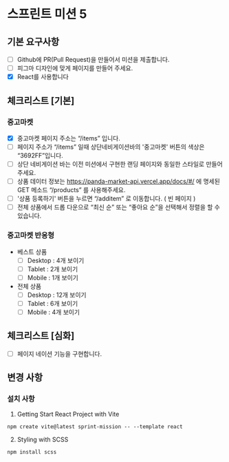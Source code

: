 # 스프린트 미션 5

## 기본 요구사항

- [ ] Github에 PR(Pull Request)을 만들어서 미션을 제출합니다.
- [ ] 피그마 디자인에 맞게 페이지를 만들어 주세요.
- [x] React를 사용합니다

## 체크리스트 [기본]

### 중고마켓

- [x] 중고마켓 페이지 주소는 “/items” 입니다.
- [ ] 페이지 주소가 “/items” 일때 상단네비게이션바의 '중고마켓' 버튼의 색상은 “3692FF”입니다.
- [ ] 상단 네비게이션 바는 이전 미션에서 구현한 랜딩 페이지와 동일한 스타일로 만들어 주세요.
- [ ] 상품 데이터 정보는 https://panda-market-api.vercel.app/docs/#/ 에 명세된 GET 메소드 “/products” 를 사용해주세요.
- [ ] '상품 등록하기' 버튼을 누르면 “/additem” 로 이동합니다. ( 빈 페이지 )
- [ ] 전체 상품에서 드롭 다운으로 “최신 순” 또는 “좋아요 순”을 선택해서 정렬을 할 수 있습니다.

### 중고마켓 반응형

- 베스트 상품
  - [ ] Desktop : 4개 보이기
  - [ ] Tablet : 2개 보이기
  - [ ] Mobile : 1개 보이기
- 전체 상품
  - [ ] Desktop : 12개 보이기
  - [ ] Tablet : 6개 보이기
  - [ ] Mobile : 4개 보이기

## 체크리스트 [심화]

- [ ] 페이지 네이션 기능을 구현합니다.

## 변경 사항

### 설치 사항

1. Getting Start React Project with Vite

```
npm create vite@latest sprint-mission -- --template react
```

2. Styling with SCSS

```
npm install scss
```
